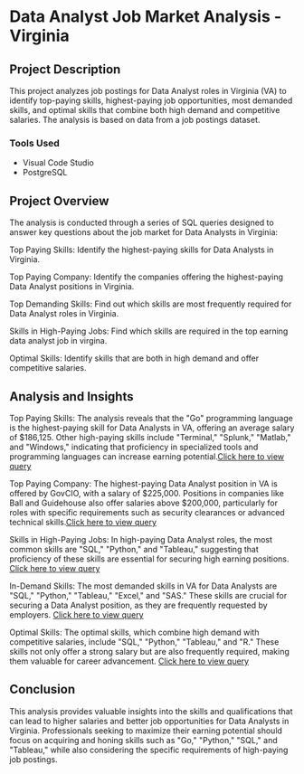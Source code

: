 # Data Analyst Job Market Analysis - Virginia

## Project Description
This project analyzes job postings for Data Analyst roles in Virginia (VA) to identify top-paying skills, highest-paying job opportunities, most demanded skills, and optimal skills that combine both high demand and competitive salaries. The analysis is based on data from a job postings dataset.

### Tools Used
- Visual Code Studio
- PostgreSQL 

## Project Overview
The analysis is conducted through a series of SQL queries designed to answer key questions about the job market for Data Analysts in Virginia:

Top Paying Skills: Identify the highest-paying skills for Data Analysts in Virginia.

Top Paying Company: Identify the companies offering the highest-paying Data Analyst positions in Virginia.

Top Demanding Skills: Find out which skills are most frequently required for Data Analyst roles in Virginia.

Skills in High-Paying Jobs: Find which skills are required in the top earning data analyst job in virgina.

Optimal Skills: Identify skills that are both in high demand and offer competitive salaries.

## Analysis and Insights
Top Paying Skills: The analysis reveals that the "Go" programming language is the highest-paying skill for Data Analysts in VA, offering an average salary of $186,125. Other high-paying skills include "Terminal," "Splunk," "Matlab," and "Windows," indicating that proficiency in specialized tools and programming languages can increase earning potential.[Click here to view query](/project_sql/top_paying_skill.sql)

Top Paying Company: The highest-paying Data Analyst position in VA is offered by GovCIO, with a salary of $225,000. Positions in companies like Ball and Guidehouse also offer salaries above $200,000, particularly for roles with specific requirements such as security clearances or advanced technical skills.[Click here to view query](/project_sql/top_paying_Company.sql)

Skills in High-Paying Jobs: In high-paying Data Analyst roles, the most common skills are "SQL," "Python," and "Tableau," suggesting that proficiency of these skills are essential for securing high earning positions.
[Click here to view query](/project_sql/skills_of_top_paying_jobs.sql)

In-Demand Skills: The most demanded skills in VA for Data Analysts are "SQL," "Python," "Tableau," "Excel," and "SAS." These skills are crucial for securing a Data Analyst position, as they are frequently requested by employers. [Click here to view query](/project_sql/top_damanding_skills.sql)

Optimal Skills: The optimal skills, which combine high demand with competitive salaries, include "SQL," "Python," "Tableau," and "R." These skills not only offer a strong salary but are also frequently required, making them valuable for career advancement. [Click here to view query](/project_sql/optimal_skills.sql)

## Conclusion
This analysis provides valuable insights into the skills and qualifications that can lead to higher salaries and better job opportunities for Data Analysts in Virginia. Professionals seeking to maximize their earning potential should focus on acquiring and honing skills such as "Go," "Python," "SQL," and "Tableau," while also considering the specific requirements of high-paying job postings.
